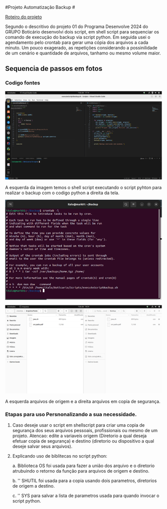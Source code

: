 #Projeto Automatização Backup # 

[Roteiro do projeto](https://docs.google.com/document/d/1TKWtE9-2tH8v9-H_ahCH04DlHizMDq3Cc-8ZGo77YCo/edit)

<p> Segundo o descritivo do projeto 01 do Programa Desenvolve 2024 do GRUPO Boticário desenvolvi dois script, em shell script para sequenciar os comando de execução do backup via script python. Em seguida usei o agendamento pelo crontab para gerar uma cópia dos arquivos a cada minuto. Um pouco exagerado, as repetições considerando a possinilidade de um cenário e quantidade de arquivos, tanhamo ou mesmo volume maior.</p>

## Sequencia de passos em fotos

### Codigo fontes

![Tela codigo fontes](Img/CodigoFontes.png)

<p> A esquerda da imagem temos o shell script executando o script pyhton para realizar o backup com o codigo python a direita da tela.</p>


![Agendamento no crontab](Img/Agendamento_CronJob.png)

![Tela Arquivos](Img/TelaArquivos.png)

<p>A esquerda arquivos de origem e a direita arquivos em copia de segurança.</p>

### Etapas para uso Persnonalizando a sua necessidade.

1. Caso deseje usar o script em shellscript para criar uma copia de segurança dos seus arquivos pessoais, profissionais ou mesmo de um projeto. 
Atencao: edite a variaveis origem (Diretorio a qual deseja efetuar copia de segurança) e destino (diretorio ou dispositivo a qual deseje salvar 
seus arquivos). 

2. Explicando uso de biblitecas no script python:

   a. Biblioteca OS foi usada para fazer a união dos arquivo e o diretorio atrubuindo o retorno da função para arquivos de origem e destino.

   b.    ''      SHUTIL foi usada para a copia usando dois parametros, diretorios de origem a destino.

   c.    ''      SYS para salvar a lista de parametros usada para quando invocar o script python. 

